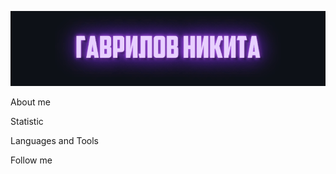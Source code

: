 [![Header](https://github.com/nikitgavrilov/nikitgavrilov/blob/main/assets/me2.gif)](https://vk.com/nikitgav)

About me

Statistic

Languages and Tools

Follow me
